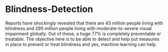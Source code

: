 # Blindness-Detection
Reports have shockingly revealed that there are 43 million people living with blindness and 295 million people living with moderate-to-severe visual impairment globally. Out of these, a huge 77% is completely preventable or treatable. The objective here is to be able to detect and help put measures in place to prevent or treat blindness and yes, machine learning can help.
